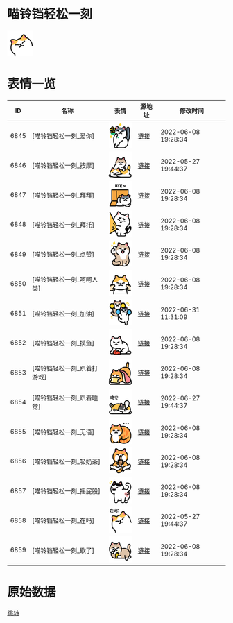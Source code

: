 # 喵铃铛轻松一刻

<img src="./cover.png" height="60" alt="cover" />

# 表情一览

|ID|名称|表情|源地址|修改时间|
|----|----|----|----|----|
|6845|[喵铃铛轻松一刻_爱你]|<img src="./pic/006845_%5B喵铃铛轻松一刻_爱你%5D.png" height="60" alt="爱你"/>|[链接](http://i0.hdslb.com/bfs/emote/a8d50de004734c5693aa1e65576941f534a01230.png)|2022-06-08 19:28:34|
|6846|[喵铃铛轻松一刻_按摩]|<img src="./pic/006846_%5B喵铃铛轻松一刻_按摩%5D.png" height="60" alt="按摩"/>|[链接](http://i0.hdslb.com/bfs/emote/606aba44019e65406517b2f7b94984b735261859.png)|2022-05-27 19:44:37|
|6847|[喵铃铛轻松一刻_拜拜]|<img src="./pic/006847_%5B喵铃铛轻松一刻_拜拜%5D.png" height="60" alt="拜拜"/>|[链接](http://i0.hdslb.com/bfs/emote/d848353b516e2d042ae001782e664f55a19f1230.png)|2022-06-08 19:28:34|
|6848|[喵铃铛轻松一刻_拜托]|<img src="./pic/006848_%5B喵铃铛轻松一刻_拜托%5D.png" height="60" alt="拜托"/>|[链接](http://i0.hdslb.com/bfs/emote/4da7475ef7d9405a31c546dc1c6cf8cb15df6f7a.png)|2022-06-08 19:28:34|
|6849|[喵铃铛轻松一刻_点赞]|<img src="./pic/006849_%5B喵铃铛轻松一刻_点赞%5D.png" height="60" alt="点赞"/>|[链接](http://i0.hdslb.com/bfs/emote/13447b0d6221909c8364a40580212976fa9d2677.png)|2022-06-08 19:28:34|
|6850|[喵铃铛轻松一刻_呵呵人类]|<img src="./pic/006850_%5B喵铃铛轻松一刻_呵呵人类%5D.png" height="60" alt="呵呵人类"/>|[链接](http://i0.hdslb.com/bfs/emote/88d7d1710776abaac045fd4835661699786d5698.png)|2022-06-08 19:28:34|
|6851|[喵铃铛轻松一刻_加油]|<img src="./pic/006851_%5B喵铃铛轻松一刻_加油%5D.png" height="60" alt="加油"/>|[链接](http://i0.hdslb.com/bfs/emote/5f1e6b76999fd516d5ab968c634837cb8dfbe9a4.png)|2022-06-31 11:31:09|
|6852|[喵铃铛轻松一刻_摸鱼]|<img src="./pic/006852_%5B喵铃铛轻松一刻_摸鱼%5D.png" height="60" alt="摸鱼"/>|[链接](http://i0.hdslb.com/bfs/emote/0795e1c2a924056c2df9b3e7bf9f9c3685491aea.png)|2022-06-08 19:28:34|
|6853|[喵铃铛轻松一刻_趴着打游戏]|<img src="./pic/006853_%5B喵铃铛轻松一刻_趴着打游戏%5D.png" height="60" alt="趴着打游戏"/>|[链接](http://i0.hdslb.com/bfs/emote/e3ea787749e482eb71f052824d44ec3e6dd330b0.png)|2022-06-08 19:28:34|
|6854|[喵铃铛轻松一刻_趴着睡觉]|<img src="./pic/006854_%5B喵铃铛轻松一刻_趴着睡觉%5D.png" height="60" alt="趴着睡觉"/>|[链接](http://i0.hdslb.com/bfs/emote/b4bc6ce2d2018069ffe24fc4c555dd2c85e54970.png)|2022-06-27 19:44:37|
|6855|[喵铃铛轻松一刻_无语]|<img src="./pic/006855_%5B喵铃铛轻松一刻_无语%5D.png" height="60" alt="无语"/>|[链接](http://i0.hdslb.com/bfs/emote/d32ad34e22bf43f4fc4b801307182f4029a2e2b8.png)|2022-06-08 19:28:34|
|6856|[喵铃铛轻松一刻_吸奶茶]|<img src="./pic/006856_%5B喵铃铛轻松一刻_吸奶茶%5D.png" height="60" alt="吸奶茶"/>|[链接](http://i0.hdslb.com/bfs/emote/445d138daba18c9b74ed98172b628f4b3b661258.png)|2022-06-08 19:28:34|
|6857|[喵铃铛轻松一刻_摇屁股]|<img src="./pic/006857_%5B喵铃铛轻松一刻_摇屁股%5D.png" height="60" alt="摇屁股"/>|[链接](http://i0.hdslb.com/bfs/emote/272c7e62c67892deab5190d51722fcbed2b00f2f.png)|2022-06-08 19:28:34|
|6858|[喵铃铛轻松一刻_在吗]|<img src="./pic/006858_%5B喵铃铛轻松一刻_在吗%5D.png" height="60" alt="在吗"/>|[链接](http://i0.hdslb.com/bfs/emote/a293ed45170a4e2f7d318be04f8d13d70e358a95.png)|2022-05-27 19:44:37|
|6859|[喵铃铛轻松一刻_歇了]|<img src="./pic/006859_%5B喵铃铛轻松一刻_歇了%5D.png" height="60" alt="歇了"/>|[链接](http://i0.hdslb.com/bfs/emote/49ec76257c18a7c89e6793f14fc4ac7b5abb4ad8.png)|2022-06-08 19:28:34|

# 原始数据

[跳转](./raw.json)

